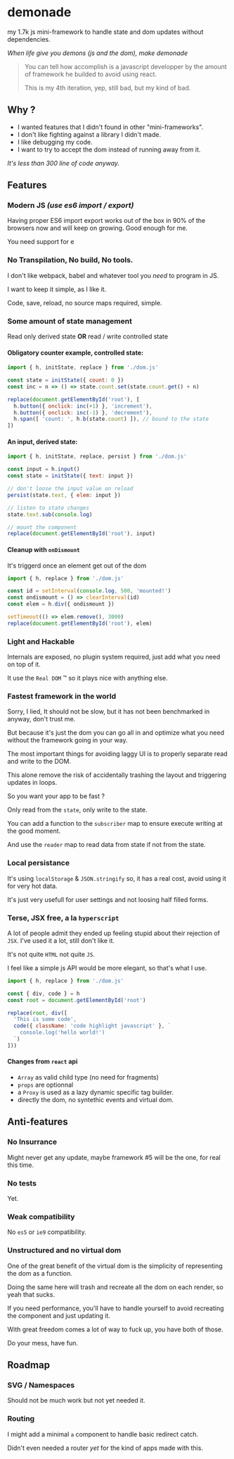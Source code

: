 # demonade

my 1.7k js mini-framework to handle state and dom updates without dependencies.

*When life give you demons (js and the dom), make demonade*

> You can tell how accomplish is a javascript developper by the
> amount of framework he builded to avoid using react.
> 
> This is my 4th iteration, yep, still bad, but my kind of bad.


## Why ?
- I wanted features that I didn't found in other "mini-frameworks".
- I don't like fighting against a library I didn't made.
- I like debugging my code.
- I want to try to accept the dom instead of running away from it.

*It's less than 300 line of code anyway.*

## Features

### Modern JS *(use es6 import / export)*

Having proper ES6 import export works out of the box in 90% of the browsers now and will keep on growing. Good enough for me.

You need support for e

### No Transpilation, No build, No tools.

I don't like webpack, babel and whatever tool you *need* to program
in JS.

I want to keep it simple, as I like it.

Code, save, reload, no source maps required, simple.

### Some amount of state management

Read only derived state **OR** read / write controlled state

#### Obligatory counter example, controlled state:
```js
import { h, initState, replace } from './dom.js'

const state = initState({ count: 0 })
const inc = n => () => state.count.set(state.count.get() + n)

replace(document.getElementById('root'), [
  h.button({ onclick: inc(+1) }, 'increment'),
  h.button({ onclick: inc(-1) }, 'decrement'),
  h.span([ 'count: ', h.b(state.count) ]), // bound to the state
])
```

#### An input, derived state:
```js
import { h, initState, replace, persist } from './dom.js'

const input = h.input()
const state = initState({ text: input })

// don't loose the input value on reload
persist(state.text, { elem: input })

// listen to state changes
state.text.sub(console.log)

// mount the component
replace(document.getElementById('root'), input)
```

#### Cleanup with `onDismount`

It's triggerd once an element get out of the dom

```js
import { h, replace } from './dom.js'

const id = setInterval(console.log, 500, 'mounted!')
const ondismount = () => clearInterval(id)
const elem = h.div({ ondismount })

setTimeout(() => elem.remove(), 3000)
replace(document.getElementById('root'), elem)
```

### Light and Hackable

Internals are exposed, no plugin system required, just add what you need on top of it.

It use the `Real DOM` :tm: so it plays nice with anything else.


### Fastest framework in the world

Sorry, I lied, It should not be slow, but it has not been benchmarked in anyway, don't trust me.

But because it's just the dom you can go all in and optimize what you need without
the framework going in your way.

The most important things for avoiding laggy UI is to properly separate read
and write to the DOM.

This alone remove the risk of accidentally trashing the layout and triggering
updates in loops.

So you want your app to be fast ?

Only read from the `state`, only write to the state.


You can add a function to the `subscriber` map to ensure execute writing at the
good moment.

And use the `reader` map to read data from state if not from the state.


### Local persistance

It's using `localStorage` & `JSON.stringify` so, it has a real cost, avoid using it for very hot data.

It's just very usefull for user settings and not loosing half filled forms.


### Terse, JSX free, a la `hyperscript`

A lot of people admit they ended up feeling stupid about their rejection of `JSX`. I've used it a lot, still don't like it.

It's not quite `HTML` not quite `JS`.

I feel like a simple js API would be more elegant, so that's what I use.

```js
import { h, replace } from './dom.js'

const { div, code } = h
const root = document.getElementById('root')

replace(root, div([
  'This is some code',
  code({ className: 'code highlight javascript' }, `
    console.log('hello world!')
  `)
]))
```

#### Changes from `react` api
- `Array` as valid child type (no need for fragments)
- `props` are optionnal
- a `Proxy` is used as a lazy dynamic specific tag builder.
- directly the dom, no syntethic events and virtual dom.


## Anti-features

### No Insurrance

Might never get any update, maybe framework #5 will be the one, for real this time.

### No tests

Yet.

### Weak compatibility

No `es5` or `ie9` compatibility.


### Unstructured and no virtual dom

One of the great benefit of the virtual dom is the simplicity of representing
the dom as a function.

Doing the same here will trash and recreate all the dom on each render,
so yeah that sucks.

If you need performance, you'll have to handle yourself to avoid recreating
the component and just updating it.


With great freedom comes a lot of way to fuck up, you have both of those.

Do your mess, have fun.

## Roadmap

### SVG / Namespaces

Should not be much work but not yet needed it.


### Routing

I might add a minimal `a` component to handle basic redirect catch.

Didn't even needed a router *yet* for the kind of apps made with this.
